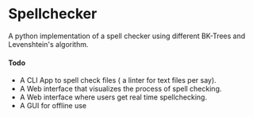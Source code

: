 # Spellchecker

A python implementation of a spell checker using different BK-Trees and Levenshtein's algorithm.


#### Todo
- A CLI App to spell check files ( a linter for text files per say).
- A Web interface that visualizes the process of spell checking.
- A Web interface where users get real time spellchecking.
- A GUI for offline use

